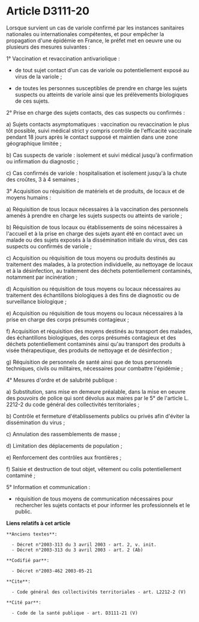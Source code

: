 # Article D3111-20

Lorsque survient un cas de variole confirmé par les instances sanitaires nationales ou internationales compétentes, et pour
empêcher la propagation d'une épidémie en France, le préfet met en oeuvre une ou plusieurs des mesures suivantes :

1° Vaccination et revaccination antivariolique :

- de tout sujet contact d'un cas de variole ou potentiellement exposé au virus de la variole ;

- de toutes les personnes susceptibles de prendre en charge les sujets suspects ou atteints de variole ainsi que les
prélèvements biologiques de ces sujets.

2° Prise en charge des sujets contacts, des cas suspects ou confirmés :

a) Sujets contacts asymptomatiques : vaccination ou revaccination le plus tôt possible, suivi médical strict y compris
contrôle de l'efficacité vaccinale pendant 18 jours après le contact supposé et maintien dans une zone géographique limitée ;

b) Cas suspects de variole : isolement et suivi médical jusqu'à confirmation ou infirmation du diagnostic ;

c) Cas confirmés de variole : hospitalisation et isolement jusqu'à la chute des croûtes, 3 à 4 semaines ;

3° Acquisition ou réquisition de matériels et de produits, de locaux et de moyens humains :

a) Réquisition de tous locaux nécessaires à la vaccination des personnels amenés à prendre en charge les sujets suspects ou
atteints de variole ;

b) Réquisition de tous locaux ou établissements de soins nécessaires à l'accueil et à la prise en charge des sujets ayant été
en contact avec un malade ou des sujets exposés à la dissémination initiale du virus, des cas suspects ou confirmés de
variole ;

c) Acquisition ou réquisition de tous moyens ou produits destinés au traitement des malades, à la protection individuelle, au
nettoyage de locaux et à la désinfection, au traitement des déchets potentiellement contaminés, notamment par incinération ;

d) Acquisition ou réquisition de tous moyens ou locaux nécessaires au traitement des échantillons biologiques à des fins de
diagnostic ou de surveillance biologique ;

e) Acquisition ou réquisition de tous moyens ou locaux nécessaires à la prise en charge des corps présumés contagieux ;

f) Acquisition et réquisition des moyens destinés au transport des malades, des échantillons biologiques, des corps présumés
contagieux et des déchets potentiellement contaminés ainsi qu'au transport des produits à visée thérapeutique, des produits
de nettoyage et de désinfection ;

g) Réquisition de personnels de santé ainsi que de tous personnels techniques, civils ou militaires, nécessaires pour
combattre l'épidémie ;

4° Mesures d'ordre et de salubrité publique :

a) Substitution, sans mise en demeure préalable, dans la mise en oeuvre des pouvoirs de police qui sont dévolus aux maires
par le 5° de l'article L. 2212-2 du code général des collectivités territoriales ;

b) Contrôle et fermeture d'établissements publics ou privés afin d'éviter la dissémination du virus ;

c) Annulation des rassemblements de masse ;

d) Limitation des déplacements de population ;

e) Renforcement des contrôles aux frontières ;

f) Saisie et destruction de tout objet, vêtement ou colis potentiellement contaminé ;

5° Information et communication :

- réquisition de tous moyens de communication nécessaires pour rechercher les sujets contacts et pour informer les
professionnels et le public.

**Liens relatifs à cet article**

	**Anciens textes**:

	  - Décret n°2003-313 du 3 avril 2003 - art. 2, v. init.
	  - Décret n°2003-313 du 3 avril 2003 - art. 2 (Ab)

	**Codifié par**:

	  - Décret n°2003-462 2003-05-21

	**Cite**:

	  - Code général des collectivités territoriales - art. L2212-2 (V)

	**Cité par**:

	  - Code de la santé publique - art. D3111-21 (V)
